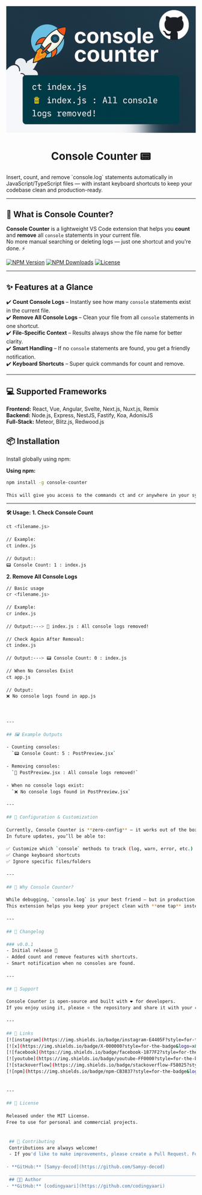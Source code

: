 
<img src="./assets/git-logo.jpg" alt="console-debug-pro" width="700">
</h1>

<h1 align="center">
 Console Counter 📟
</h1>
Insert, count, and remove `console.log` statements automatically in JavaScript/TypeScript files — with instant keyboard shortcuts to keep your codebase clean and production-ready.

---

## 🚀 What is Console Counter?

**Console Counter** is a lightweight VS Code extension that helps you **count** and **remove** all `console` statements in your current file.  
No more manual searching or deleting logs — just one shortcut and you're done. ⚡

[![NPM Version](https://img.shields.io/npm/v/console-debug-pro?style=for-the-badge)](https://www.npmjs.com/package/console-debug-pro)
[![NPM Downloads](https://img.shields.io/npm/dt/console-debug-pro?style=for-the-badge)](https://www.npmjs.com/package/console-debug-pro)
[![License](https://img.shields.io/npm/l/console-debug-pro?style=for-the-badge)](LICENSE)



---

## ✨ Features at a Glance

✔️ **Count Console Logs** – Instantly see how many `console` statements exist in the current file.  
✔️ **Remove All Console Logs** – Clean your file from all `console` statements in one shortcut.  
✔️ **File-Specific Context** – Results always show the file name for better clarity.  
✔️ **Smart Handling** – If no `console` statements are found, you get a friendly notification.  
✔️ **Keyboard Shortcuts** – Super quick commands for count and remove.

---


## 💻 Supported Frameworks

**Frontend:** React, Vue, Angular, Svelte, Next.js, Nuxt.js, Remix  
**Backend:** Node.js, Express, NestJS, Fastify, Koa, AdonisJS  
**Full-Stack:** Meteor, Blitz.js, Redwood.js



## 📦 Installation

Install globally using npm:

**Using npm:**
```bash
npm install -g console-counter

This will give you access to the commands ct and cr anywhere in your system.
```
_______________________________________________________________________________________

**🛠️ Usage:**
**1. Check Console Count**
```bash
ct <filename.js>

// Example:
ct index.js

// Output::
📟 Console Count: 1 : index.js

```
**2. Remove All Console Logs**
```bash
// Basic usage
cr <filename.js>

// Example:
cr index.js

// Output:---> 🧹 index.js : All console logs removed!

// Check Again After Removal:
ct index.js

// Output:---> 📟 Console Count: 0 : index.js

// When No Consoles Exist
ct app.js

// Output:
❌ No console logs found in app.js



---

## 🖼️ Example Outputs

- Counting consoles:  
  `📟 Console Count: 5 : PostPreview.jsx`

- Removing consoles:  
  `🧹 PostPreview.jsx : All console logs removed!`

- When no console logs exist:  
  `❌ No console logs found in PostPreview.jsx`

---

## 🔧 Configuration & Customization

Currently, Console Counter is **zero-config** — it works out of the box.  
In future updates, you’ll be able to:

✅ Customize which `console` methods to track (log, warn, error, etc.)  
✅ Change keyboard shortcuts  
✅ Ignore specific files/folders  

---

## 💼 Why Console Counter?

While debugging, `console.log` is your best friend — but in production, it’s your enemy.  
This extension helps you keep your project clean with **one tap** instead of manual cleanup. 🧹

---

## 📖 Changelog

### v0.0.1
- Initial release 🎉  
- Added count and remove features with shortcuts.  
- Smart notification when no consoles are found.

---

## 💙 Support

Console Counter is open-source and built with ❤️ for developers.  
If you enjoy using it, please ⭐ the repository and share it with your dev friends.  

---

## 🔗 Links
[![instagram](https://img.shields.io/badge/instagram-E4405F?style=for-the-badge&logo=instagram&logoColor=white)](https://instagram.com/codingyaari)
[![x](https://img.shields.io/badge/X-000000?style=for-the-badge&logo=x&logoColor=white)](https://x.com/codingyaari)
[![facebook](https://img.shields.io/badge/facebook-1877F2?style=for-the-badge&logo=facebook&logoColor=white)](https://www.facebook.com/profile.php?id=61579800007414)
[![youtube](https://img.shields.io/badge/youtube-FF0000?style=for-the-badge&logo=youtube&logoColor=white)](https://www.youtube.com/@codingyaari)
[![stackoverflow](https://img.shields.io/badge/stackoverflow-F58025?style=for-the-badge&logo=stackoverflow&logoColor=white)](https://stackoverflow.com/users/31368342/codingyaari)
[![npm](https://img.shields.io/badge/npm-CB3837?style=for-the-badge&logo=npm&logoColor=white)](https://www.npmjs.com/~codingyaari)


---

## 📜 License

Released under the MIT License.  
Free to use for personal and commercial projects.


 ## 🤝 Contributing
 Contributions are always welcome!
 - If you'd like to make improvements, please create a Pull Request. For any bugs or feature requests, please create an Issue.
 
- **GitHub:** [Samyy-decod](https://github.com/Samyy-decod)
 _______________________________________________________________________________________
 ## 🧑‍💻 Author
- **GitHub:** [codingyaari](https://github.com/codingyaari)
